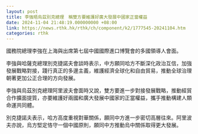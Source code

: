```yaml
---
layout: post
title: 李強晤烏茲別克總理　稱雙方要維護好廣大發展中國家正當權益
date: 2024-11-04 21:48:19.000000000 +08:00
link: https://news.rthk.hk/rthk/ch/component/k2/1777545-20241104.htm
categories: rthk
---
```


國務院總理李強在上海與出席第七屆中國國際進口博覽會的多國領導人會面。

李強與哈薩克總理別克捷諾夫會談時表示，中方願同哈方不斷深化政治互信，加強發展戰略對接，踐行真正的多邊主義，維護經濟全球化和自由貿易，推動全球治理朝著更加公正合理的方向發展。

李強與烏茲別克總理阿里波夫會面時又說，雙方要進一步對接發展戰略，推動經貿合作擴面提質，亦要維護好兩國和廣大發展中國家的正當權益，攜手推動構建人類命運共同體。

別克捷諾夫表示，哈方高度重視對華關係，願同中方進一步密切高層往來。阿里波夫亦說，烏方堅定恪守一個中國原則，願同中方推動烏中關係取得更大發展。
